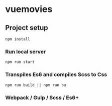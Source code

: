 # vuemovies

## Project setup

```
npm install
```

### Run local server

```
npm run start
```

### Transpiles Es6 and compiles Scss to Css

```
npm run build || npm run bu
```

### Webpack / Gulp / Scss / Es6+
